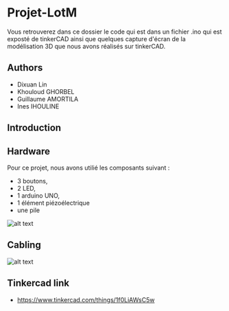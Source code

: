 # Projet-LotM

Vous retrouverez dans ce dossier le code qui est dans un fichier .ino qui est exposté de tinkerCAD ainsi que quelques capture d'écran de la modélisation 3D que nous avons réalisés sur tinkerCAD. 

## Authors
- Dixuan Lin
- Khouloud GHORBEL
- Guillaume AMORTILA
- Ines IHOULINE

## Introduction



## Hardware
Pour ce projet, nous avons utilié les composants suivant : 

- 3 boutons,
- 2 LED,
- 1 arduino UNO, 
- 1 élément piézoélectrique
- une pile

![alt text](https://user-images.githubusercontent.com/39302218/122563546-e9133300-d076-11eb-8963-6ad2d6bd43cc.png)

## Cabling
![alt text](https://user-images.githubusercontent.com/39302218/122564147-9d14be00-d077-11eb-85da-636b5e3bd09a.png)

## Tinkercad link
* https://www.tinkercad.com/things/1f0LiAWsC5w
